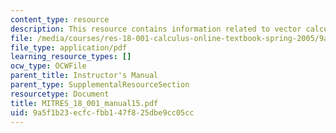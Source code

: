 ```yaml
---
content_type: resource
description: This resource contains information related to vector calculus.
file: /media/courses/res-18-001-calculus-online-textbook-spring-2005/9a5f1b23ecfcfbb147f825dbe9cc05cc_MITRES_18_001_manual15.pdf
file_type: application/pdf
learning_resource_types: []
ocw_type: OCWFile
parent_title: Instructor's Manual
parent_type: SupplementalResourceSection
resourcetype: Document
title: MITRES_18_001_manual15.pdf
uid: 9a5f1b23-ecfc-fbb1-47f8-25dbe9cc05cc
---
```

